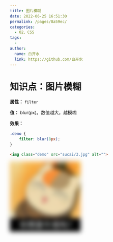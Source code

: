 ```yaml
---
title: 图片模糊
date: 2022-06-25 16:51:30
permalink: /pages/8a59ec/
categories:
  - 02、CSS
tags:
  - 
author: 
  name: 白开水
  link: https://github.com/白开水
---
```

# 知识点：图片模糊

**属性：** `filter`

**值：** blur(px)。数值越大，越模糊

**效果：**
```css
.demo {
    filter: blur(8px);
}
```
```html
<img class="demo" src="sucai/3.jpg" alt="">
```

<!DOCTYPE html>
<html lang="zh-CN">
<head>
    <meta charset="UTF-8">
    <title>Document</title>
    <style>
        .demo {
            filter: blur(8px);
        }
    </style>
</head>
<body>
    <img class="demo" src="sucai/3.jpg" alt="">
</body>
</html>